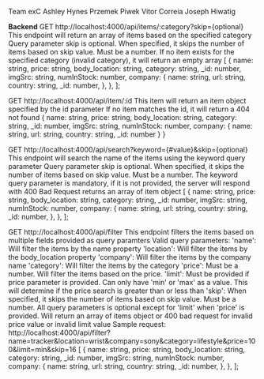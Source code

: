 Team exC
Ashley Hynes
Przemek Piwek
Vitor Correia
Joseph Hiwatig


**Backend**
GET http://localhost:4000/api/items/:category?skip={optional}
This endpoint will return an array of items based on the specified category
Query parameter skip is optional. When specified, it skips the number of items based on skip value. Must be a number.
If no item exists for the specified category (invalid category), it will return an empty array
[
  {
    name: string,
    price: string,
    body_location: string,
    category: string,
    _id: number,
    imgSrc: string,
    numInStock: number,
    company: {
      name: string,
      url: string,
      country: string,
      _id: number,
    },
  },
];

GET http://localhost:4000/api/item/:id
This item will return an item object specified by the id parameter
If no item matches the id, it will return a 404 not found
{
    name: string,
    price: string,
    body_location: string,
    category: string,
    _id: number,
    imgSrc: string,
    numInStock: number,
    company: {
      name: string,
      url: string,
      country: string,
      _id: number
    }
}

GET http://localhost:4000/api/search?keyword={#value}&skip={optional}
This endpoint will search the name of the items using the keyword query parameter
Query parameter skip is optional. When specified, it skips the number of items based on skip value. Must be a number.
The keyword query parameter is mandatory, if it is not provided, the server will respond with 400 Bad Request
returns an array of item object
[
  {
    name: string,
    price: string,
    body_location: string,
    category: string,
    _id: number,
    imgSrc: string,
    numInStock: number,
    company: {
      name: string,
      url: string,
      country: string,
      _id: number,
    },
  },
];

GET http://localhost:4000/api/filter
This endpoint filters the items based on multiple fields provided as query paramters
Valid query parameters:
'name': Will filter the items by the name property
'location': Will filter the items by the body_location property
'company': Will filter the items by the company name
'category': Will filter the items by the category
'price': Must be a number. Will filter the items based on the price.
'limit': Must be provided if price parameter is provided. Can only have 'min' or 'max' as a value. This will determine if the price search is greater than or less than
'skip': When specified, it skips the number of items based on skip value. Must be a number.
All query parameters is optional except for 'limit' when 'price' is provided.
Will return an array of items object or 400 bad request for invalid price value or invalid limit value
Sample request: http://localhost:4000/api/filter?name=tracker&location=wrist&company=sony&category=lifestyle&price=100&limit=min&skip=16
[
  {
    name: string,
    price: string,
    body_location: string,
    category: string,
    _id: number,
    imgSrc: string,
    numInStock: number,
    company: {
      name: string,
      url: string,
      country: string,
      _id: number,
    },
  },
];
